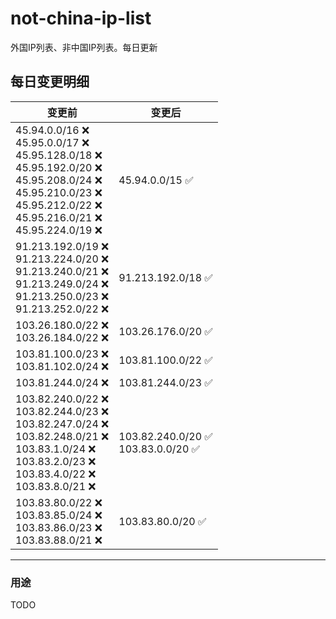 # not-china-ip-list
外国IP列表、非中国IP列表。每日更新

每日变更明细
--------------------
|  变更前   | 变更后 |
|  ----  | ----  |
|  45.94.0.0/16 :x: <br> 45.95.0.0/17 :x: <br> 45.95.128.0/18 :x: <br> 45.95.192.0/20 :x: <br> 45.95.208.0/24 :x: <br> 45.95.210.0/23 :x: <br> 45.95.212.0/22 :x: <br> 45.95.216.0/21 :x: <br> 45.95.224.0/19 :x: <br> | 45.94.0.0/15 :white_check_mark: | 
|  91.213.192.0/19 :x: <br> 91.213.224.0/20 :x: <br> 91.213.240.0/21 :x: <br> 91.213.249.0/24 :x: <br> 91.213.250.0/23 :x: <br> 91.213.252.0/22 :x: <br> | 91.213.192.0/18 :white_check_mark: | 
|  103.26.180.0/22 :x: <br> 103.26.184.0/22 :x: <br> | 103.26.176.0/20 :white_check_mark: | 
|  103.81.100.0/23 :x: <br> 103.81.102.0/24 :x: <br> | 103.81.100.0/22 :white_check_mark: | 
|  103.81.244.0/24 :x:  | 103.81.244.0/23 :white_check_mark: | 
|  103.82.240.0/22 :x: <br> 103.82.244.0/23 :x: <br> 103.82.247.0/24 :x: <br> 103.82.248.0/21 :x: <br> 103.83.1.0/24 :x: <br> 103.83.2.0/23 :x: <br> 103.83.4.0/22 :x: <br> 103.83.8.0/21 :x: <br> | 103.82.240.0/20 :white_check_mark: <br> 103.83.0.0/20 :white_check_mark: <br>  | 
|  103.83.80.0/22 :x: <br> 103.83.85.0/24 :x: <br> 103.83.86.0/23 :x: <br> 103.83.88.0/21 :x: <br> | 103.83.80.0/20 :white_check_mark: | 

--------------------
### 用途
TODO
